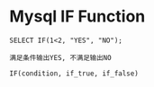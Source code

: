 # **Mysql IF Function**

```
SELECT IF(1<2, "YES", "NO");

满足条件输出YES, 不满足输出NO

IF(condition, if_true, if_false)
```